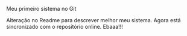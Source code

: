
Meu primeiro sistema no Git

Alteração no Readme para descrever melhor meu sistema.
Agora está sincronizado com o repositório online. Ebaaa!!!

